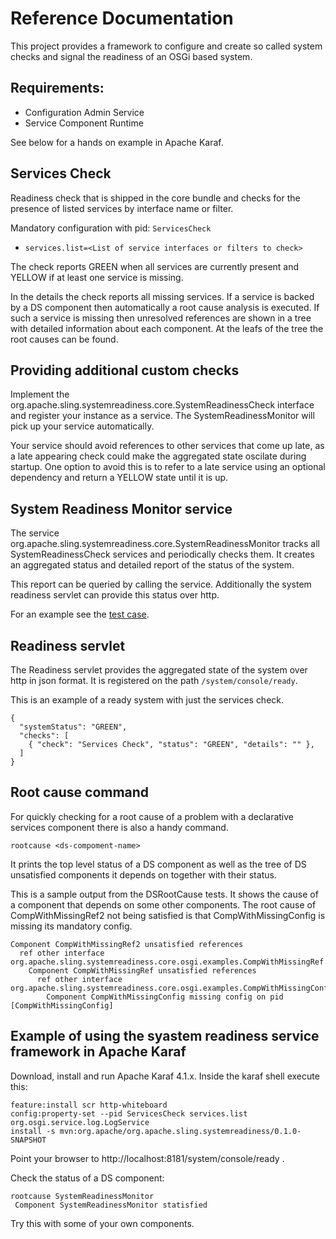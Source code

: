 # Reference Documentation

This project provides a framework to configure and create so called system checks and signal the readiness of an OSGi based system.

## Requirements:

* Configuration Admin Service
* Service Component Runtime

See below for a hands on example in Apache Karaf.

## Services Check

Readiness check that is shipped in the core bundle and checks for the presence of listed services by interface name or filter.

Mandatory configuration with pid: `ServicesCheck`

* `services.list=<List of service interfaces or filters to check>`

The check reports GREEN when all services are currently present and YELLOW if at least one service is missing.

In the details the check reports all missing services. If a service is backed by a DS component then automatically a root cause analysis is executed. If such a service is missing then unresolved references are shown in a tree with detailed information about each component. At the leafs of the tree the root causes can be found.

## Providing additional custom checks

Implement the org.apache.sling.systemreadiness.core.SystemReadinessCheck interface and register
your instance as a service. The SystemReadinessMonitor will pick up your service automatically.

Your service should avoid references to other services that come up late, as a late appearing check could
make the aggregated state oscilate during startup. One option to avoid this is to refer to a late service using an optional dependency and return a YELLOW state until it is up.

## System Readiness Monitor service

The service org.apache.sling.systemreadiness.core.SystemReadinessMonitor tracks all SystemReadinessCheck services and periodically checks them. It creates an aggregated status and detailed report of the status of the system.

This report can be queried by calling the service. Additionally the system readiness servlet can provide this status over http.

For an example see the [test case](../src/test/java/org/apache/sling/systemreadiness/core/osgi/SystemReadinessMonitorTest.java).

## Readiness servlet

The Readiness servlet provides the aggregated state of the system over http in json format.
It is registered on the path `/system/console/ready`.

This is an example of a ready system with just the services check.
```
{
  "systemStatus": "GREEN", 
  "checks": [
    { "check": "Services Check", "status": "GREEN", "details": "" }, 
  ]
}
```

## Root cause command

For quickly checking for a root cause of a problem with a declarative services component there is also a handy command.

`rootcause <ds-compoment-name>`

It prints the top level status of a DS component as well as the tree of DS unsatisfied components it depends on together with their status.

This is a sample output from the DSRootCause tests. It shows the cause of a component that depends on some other components. The root cause of CompWithMissingRef2 not being satisfied is that CompWithMissingConfig is missing its mandatory config.

```
Component CompWithMissingRef2 unsatisfied references
  ref other interface org.apache.sling.systemreadiness.core.osgi.examples.CompWithMissingRef 
    Component CompWithMissingRef unsatisfied references
      ref other interface org.apache.sling.systemreadiness.core.osgi.examples.CompWithMissingConfig 
        Component CompWithMissingConfig missing config on pid [CompWithMissingConfig]
```

## Example of using the syastem readiness service framework in Apache Karaf

Download, install and run Apache Karaf 4.1.x. Inside the karaf shell execute this:

```
feature:install scr http-whiteboard
config:property-set --pid ServicesCheck services.list org.osgi.service.log.LogService
install -s mvn:org.apache/org.apache.sling.systemreadiness/0.1.0-SNAPSHOT
```

Point your browser to http://localhost:8181/system/console/ready .

Check the status of a DS component:

```
rootcause SystemReadinessMonitor
 Component SystemReadinessMonitor statisfied
```

Try this with some of your own components.
